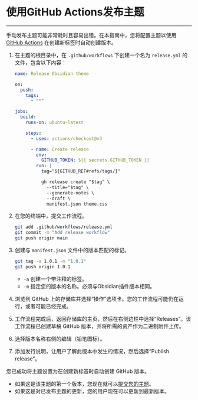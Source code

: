 <!--
 * @Author: Raistlind johnd0712@gmail.com
 * @Date: 2024-01-18 10:18:00
 * @LastEditors: Raistlind
 * @LastEditTime: 2024-01-18 10:18:00
 * @Description: 
-->

# 使用GitHub Actions发布主题
---
手动发布主题可能非常耗时且容易出错。在本指南中，您将配置主题以使用 [GitHub Actions](https://github.com/features/actions) 在创建新标签时自动创建版本。

1. 在主题的根目录中，在 `.github/workflows` 下创建一个名为 `release.yml` 的文件，包含以下内容：
    
    ```yml
    name: Release Obsidian theme
    
    on:
      push:
        tags:
          - "*"
    
    jobs:
      build:
        runs-on: ubuntu-latest
    
        steps:
          - uses: actions/checkout@v3
    
          - name: Create release
            env:
              GITHUB_TOKEN: ${{ secrets.GITHUB_TOKEN }}
            run: |
              tag="${GITHUB_REF#refs/tags/}"
    
              gh release create "$tag" \
                --title="$tag" \
                --generate-notes \
                --draft \
                manifest.json theme.css
    ```
    
2. 在您的终端中，提交工作流程。
    
    ```bash
    git add .github/workflows/release.yml
    git commit -m "Add release workflow"
    git push origin main
    ```
    
3. 创建与 `manifest.json` 文件中的版本匹配的标记。
    
    ```bash
    git tag -a 1.0.1 -m "1.0.1"
    git push origin 1.0.1
    ```
    
    - `-a` 创建一个带注释的标签。
    - `-m` 指定您的版本的名称。必须与Obsidian插件版本相同。
4. 浏览到 GitHub 上的存储库并选择“操作”选项卡。您的工作流程可能仍在运行，或者可能已经完成。
    
5. 工作流程完成后，返回存储库的主页，然后在右侧边栏中选择“Releases”。该工作流程已创建草稿 GitHub 版本，并将所需的资产作为二进制附件上传。
    
6. 选择版本名称右侧的编辑（铅笔图标）。
    
7. 添加发行说明，让用户了解此版本中发生的情况，然后选择“Publish release”。
    

您已成功将主题设置为在创建新标签时自动创建 GitHub 版本。

- 如果这是该主题的第一个版本，您现在就可以[提交您的主题](./submit-your-theme.md)。
- 如果这是对已发布主题的更新，您的用户现在可以更新到最新版本。